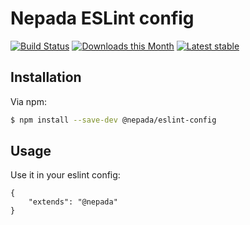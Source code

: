 Nepada ESLint config
====================

[![Build Status](https://github.com/nepada/eslint-config/workflows/CI/badge.svg)](https://github.com/nepada/eslint-config/actions?query=workflow%3ACI+branch%3Amaster)
[![Downloads this Month](https://img.shields.io/npm/dm/@nepada/eslint-config.svg)](https://yarnpkg.com/package/@nepada/eslint-config)
[![Latest stable](https://img.shields.io/npm/v/@nepada/eslint-config.svg)](https://yarnpkg.com/package/@nepada/eslint-config)


Installation
------------

Via npm:

```sh
$ npm install --save-dev @nepada/eslint-config
```


Usage
-----

Use it in your eslint config:

```
{
    "extends": "@nepada"
}
```
